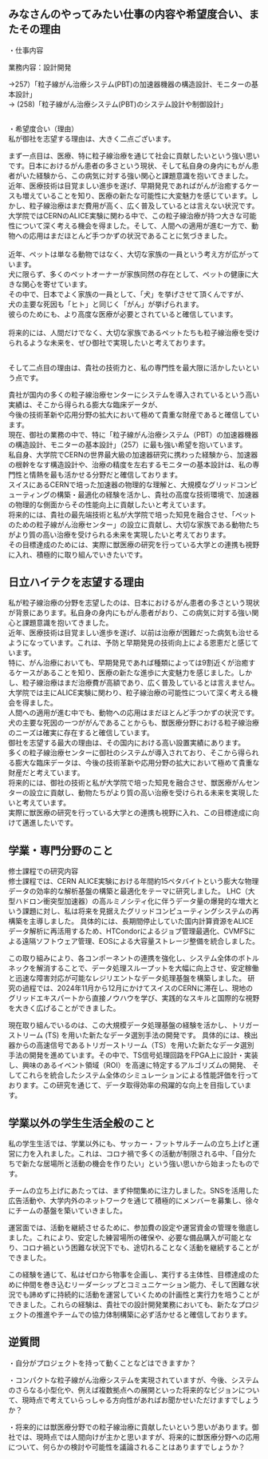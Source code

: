 ## みなさんのやってみたい仕事の内容や希望度合い、またその理由<br>
・仕事内容<br>

業務内容：設計開発

→257）「粒子線がん治療システム(PBT)の加速器機器の構造設計、モニターの基本設計」
<br>
→ (258)「粒子線がん治療システム(PBT)のシステム設計や制御設計」
##
・希望度合い（理由）<br>
私が御社を志望する理由は、大きく二点ございます。

まず一点目は、医療、特に粒子線治療を通じて社会に貢献したいという強い思いです。日本におけるがん患者の多さという現状、そして私自身の身内にもがん患者がいた経験から、この病気に対する強い関心と課題意識を抱いてきました。<br>
近年、医療技術は目覚ましい進歩を遂げ、早期発見であればがんが治癒するケースも増えていることを知り、医療の新たな可能性に大変魅力を感じています。しかし、粒子線治療はまだ費用が高く、広く普及しているとは言えない状況です。<br>
大学院ではCERNのALICE実験に関わる中で、この粒子線治療が持つ大きな可能性について深く考える機会を得ました。そして、人間への適用が進む一方で、動物への応用はまだほとんど手つかずの状況であることに気づきました。<br>  
近年、ペットは単なる動物ではなく、大切な家族の一員という考え方が広がっています。<br>
犬に限らず、多くのペットオーナーが家族同然の存在として、ペットの健康に大きな関心を寄せています。<br>
その中で、日本でよく家族の一員として、「犬」を挙げさせて頂くんですが、<br>
犬の主要な死因も「ヒト」と同じく「がん」が挙げられます。<br>
彼らのためにも、より高度な医療が必要とされていると確信しています。<br>  
将来的には、人間だけでなく、大切な家族であるペットたちも粒子線治療を受けられるような未来を、ぜひ御社で実現したいと考えております。  
##
そして二点目の理由は、貴社の技術力と、私の専門性を最大限に活かしたいという点です。<br>

貴社が国内の多くの粒子線治療センターにシステムを導入されているという高い実績は、そこから得られる膨大な臨床データが、  
今後の技術革新や応用分野の拡大において極めて貴重な財産であると確信しています。<br>
現在、御社の業務の中で、特に「粒子線がん治療システム（PBT）の加速器機器の構造設計、モニターの基本設計」（257）に最も強い希望を抱いています。<br>
私自身、大学院でCERNの世界最大級の加速器研究に携わった経験から、加速器の根幹をなす構造設計や、治療の精度を左右するモニターの基本設計は、私の専門性と情熱を最も活かせる分野だと確信しております。<br>
スイスにあるCERNで培った加速器の物理的な理解と、大規模なグリッドコンピューティングの構築・最適化の経験を活かし、貴社の高度な技術環境で、加速器の物理的な側面からその性能向上に貢献したいと考えています。<br>
将来的には、貴社の最先端技術と私が大学院で培った知見を融合させ、「ペットのための粒子線がん治療センター」の設立に貢献し、大切な家族である動物たちがより質の高い治療を受けられる未来を実現したいと考えております。<br>
その目標達成のためには、実際に獣医療の研究を行っている大学との連携も視野に入れ、積極的に取り組んでいきたいです。
##


## 日立ハイテクを志望する理由  
私が粒子線治療の分野を志望したのは、日本におけるがん患者の多さという現状が背景にあります。私自身の身内にもがん患者がおり、この病気に対する強い関心と課題意識を抱いてきました。<br>
近年、医療技術は目覚ましい進歩を遂げ、以前は治療が困難だった病気も治せるようになっています。これは、予防と早期発見の技術向上による恩恵だと感じています。<br>
特に、がん治療においても、早期発見であれば種類によっては9割近くが治癒するケースがあることを知り、医療の新たな進歩に大変魅力を感じました。しかし、粒子線治療はまだ治療費が高額であり、広く普及しているとは言えません。<br>
大学院では主にALICE実験に関わり、粒子線治療の可能性について深く考える機会を得ました。<br>
人間への適用が進む中でも、動物への応用はまだほとんど手つかずの状況です。犬の主要な死因の一つががんであることからも、獣医療分野における粒子線治療のニーズは確実に存在すると確信しています。<br>
御社を志望する最大の理由は、その国内における高い設置実績にあります。<br>
多くの粒子線治療センターに御社のシステムが導入されており、そこから得られる膨大な臨床データは、今後の技術革新や応用分野の拡大において極めて貴重な財産だと考えています。<br>
将来的には、御社の技術と私が大学院で培った知見を融合させ、獣医療がんセンターの設立に貢献し、動物たちがより質の高い治療を受けられる未来を実現したいと考えています。<br>
実際に獣医療の研究を行っている大学との連携も視野に入れ、この目標達成に向けて邁進したいです。

## 学業・専門分野のこと　
修士課程での研究内容<br>
修士課程では、CERN ALICE実験における年間約15ペタバイトという膨大な物理データの効率的な解析基盤の構築と最適化をテーマに研究しました。
LHC（大型ハドロン衝突型加速器）の高ルミノシティ化に伴うデータ量の爆発的な増大という課題に対し、私は将来を見据えたグリッドコンピューティングシステムの再構築を主導しました。
具体的には、長期間停止していた国内計算資源をALICEデータ解析に再活用するため、HTCondorによるジョブ管理最適化、CVMFSによる遠隔ソフトウェア管理、EOSによる大容量ストレージ整備を統合しました。

この取り組みにより、各コンポーネントの連携を強化し、システム全体のボトルネックを解消することで、データ処理スループットを大幅に向上させ、安定稼働と迅速な障害対応が可能なレジリエントなデータ処理基盤を構築しました。
研究の過程では、2024年11月から12月にかけてスイスのCERNに滞在し、現地のグリッドエキスパートから直接ノウハウを学び、実践的なスキルと国際的な視野を大きく広げることができました。

現在取り組んでいるのは、この大規模データ処理基盤の経験を活かし、トリガーストリーム (TS) を用いた新たなデータ選別手法の開発です。
具体的には、検出器からの高速信号であるトリガーストリーム（TS）を用いた新たなデータ選別手法の開発を進めています。その中で、TS信号処理回路をFPGA上に設計・実装し、興味のあるイベント領域（ROI）を高速に特定するアルゴリズムの開発、
そしてこれらを統合したシステム全体のシミュレーションによる性能評価を行っております。この研究を通じて、データ取得効率の飛躍的な向上を目指しています。



## 学業以外の学生生活全般のこと
私の学生生活では、学業以外にも、サッカー・フットサルチームの立ち上げと運営に力を入れました。これは、コロナ禍で多くの活動が制限される中、「自分たちで新たな居場所と活動の機会を作りたい」という強い思いから始まったものです。<br>

チームの立ち上げにあたっては、まず仲間集めに注力しました。SNSを活用した広告活動や、大学内外のネットワークを通じて積極的にメンバーを募集し、徐々にチームの基盤を築いていきました。<br>

運営面では、活動を継続させるために、参加費の設定や運営資金の管理を徹底しました。これにより、安定した練習場所の確保や、必要な備品購入が可能となり、コロナ禍という困難な状況下でも、途切れることなく活動を継続することができました。

この経験を通じて、私はゼロから物事を企画し、実行する主体性、目標達成のために仲間を巻き込むリーダーシップとコミュニケーション能力、そして困難な状況でも諦めずに持続的に活動を運営していくための計画性と実行力を培うことができました。これらの経験は、貴社での設計開発業務においても、新たなプロジェクトの推進やチームでの協力体制構築に必ず活かせると確信しております。

## 逆質問
・自分がプロジェクトを持って動くことなどはできますか？<br>

・コンパクトな粒子線がん治療システムを実現されていますが、今後、システムのさらなる小型化や、例えば複数拠点への展開といった将来的なビジョンについて、現時点で考えていらっしゃる方向性があればお聞かせいただけますでしょうか？<br>

・将来的には獣医療分野での粒子線治療に貢献したいという思いがあります。御社では、現時点では人間向けが主かと思いますが、将来的に獣医療分野への応用について、何らかの検討や可能性を議論されることはありますでしょうか？<br>

